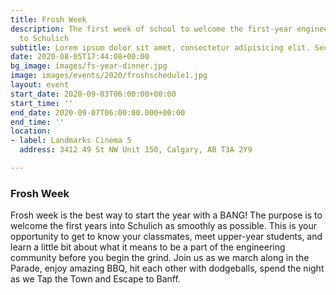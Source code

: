 ```yaml
---
title: Frosh Week
description: The first week of school to welcome the first-year engineering students
  to Schulich
subtitle: Lorem ipsum dolor sit amet, consectetur adipisicing elit. Sequi, repudiandae.
date: 2020-08-05T17:44:08+00:00
bg_image: images/fs-year-dinner.jpg
image: images/events/2020/froshschedule1.jpg
layout: event
start_date: 2020-09-03T06:00:00+00:00
start_time: ''
end_date: 2020-09-07T06:00:00.000+00:00
end_time: ''
location:
- label: Landmarks Cinema 5
  address: 3412 49 St NW Unit 150, Calgary, AB T3A 2Y9

---
```

### Frosh Week
Frosh week is the best way to start the year with a BANG! The purpose is to welcome the first years into Schulich as smoothly as possible. This is your opportunity to get to know your classmates, meet upper-year students, and learn a little bit about what it means to be a part of the engineering community before you begin the grind. Join us as we march along in the Parade, enjoy amazing BBQ, hit each other with dodgeballs, spend the night as we Tap the Town and Escape to Banff.